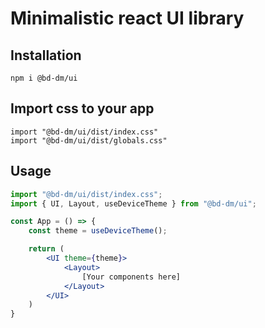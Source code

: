 # Minimalistic react UI library
## Installation
```
npm i @bd-dm/ui
```

## Import css to your app
```
import "@bd-dm/ui/dist/index.css"
import "@bd-dm/ui/dist/globals.css"
```

## Usage
```jsx
import "@bd-dm/ui/dist/index.css";
import { UI, Layout, useDeviceTheme } from "@bd-dm/ui";

const App = () => {
	const theme = useDeviceTheme();

	return (
		<UI theme={theme}>
			<Layout>
				[Your components here]
			</Layout>
		</UI>
	)
}
```
